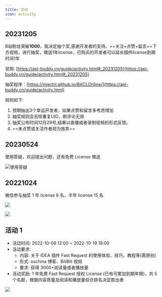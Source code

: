 ```yaml
---
title: 活动
icon: activity
---
```

## 20231205

B站粉丝突破**1000**，我决定抽个奖,感谢开发者的支持。==关注+点赞+留言==下方视频，进行抽奖，赠送1年license，已购买的开发者可以延长插件license到期时间1年

官网: [https://api-buddy.cn/guide/activity.html#_20231205](https://api-buddy.cn/guide/activity.html#_20231205)

抽奖程序：[https://injectrl.github.io/BiliCLOnline/](https://api-buddy.cn/guide/activity.html)

规则如下:

1. 预期抽出3个幸运开发者，如果点赞和留言多考虑增加
2. 抽奖规则会去除重复UID，刷评论无效
3. 抽奖公布时间12月29号,结果以直播或者录制视频的形式反馈。
4. ==未点赞或关注作者视为放弃==

<BiliBili bvid="BV1Ju4y1A7Qi" :ratio="5/4" />

## 20230524

使用答疑，欢迎提出问题，还有免费 License 赠送

![使用答疑](/img/bilibili/20230524.jpg)

## 20221024

微信参与抽奖 1 年 license 8 名，半年 license 15 名

![](/img/activity/20221024.png)

![](/img/activity/20221024-1.png)

## 活动 1

- 活动时间: 2022-10-09 12:00 ~ 2022-10-19 18:00
- 活动要求:
  - 内容: 关于 IDEA 插件 Fast Request 的使用体验、技巧、教程等(需原创)
  - 形式: oschina 博客、BiliBili 视频
  - 要求: 获得 3000+阅读量或者播放量
- 活动奖励: 1 年免费 Fast Request 授权 License (已有可累加到期年限)，共 5 个名额，根据内容质量及阅读和播放量综合排名决定胜出者

![](/img/activity/activity1.png)
